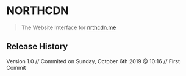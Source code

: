 # NORTHCDN
> The Website Interface for [nrthcdn.me](https://nrthcdn.me)

## Release History
Version 1.0 // Commited on Sunday, October 6th 2019 @ 10:16 // First Commit

